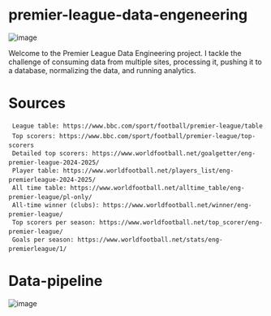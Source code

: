# premier-league-data-engeneering
![image](https://github.com/user-attachments/assets/bf87f605-46a9-458c-98af-40b165adb7f1)


Welcome to the Premier League Data Engineering project. I tackle the challenge of consuming data from multiple sites, processing it, pushing it to a database, normalizing the data, and running analytics. 

# Sources
     League table: https://www.bbc.com/sport/football/premier-league/table
     Top scorers: https://www.bbc.com/sport/football/premier-league/top-scorers
     Detailed top scorers: https://www.worldfootball.net/goalgetter/eng-premier-league-2024-2025/
     Player table: https://www.worldfootball.net/players_list/eng-premierleague-2024-2025/
     All time table: https://www.worldfootball.net/alltime_table/eng-premier-league/pl-only/
     All-time winner (clubs): https://www.worldfootball.net/winner/eng-premier-league/
     Top scorers per season: https://www.worldfootball.net/top_scorer/eng-premier-league/
     Goals per season: https://www.worldfootball.net/stats/eng-premierleague/1/
# Data-pipeline
  ![image](https://github.com/user-attachments/assets/e136da54-c513-4e51-bf75-6ca1872e1aa9)
  
